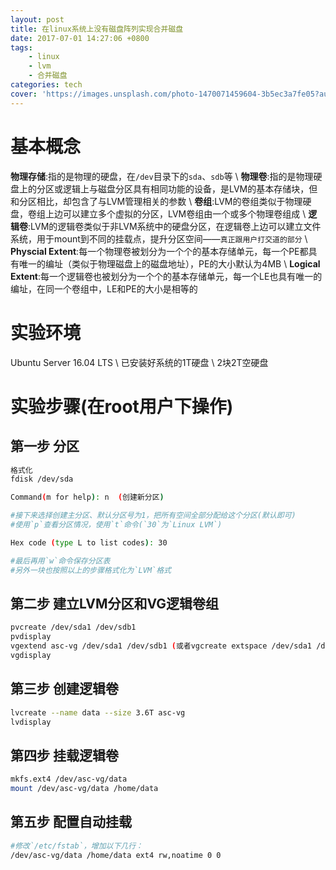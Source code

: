 ```yaml
---
layout: post
title: 在linux系统上没有磁盘阵列实现合并磁盘
date: 2017-07-01 14:27:06 +0800
tags:
    - linux
    - lvm
    - 合并磁盘
categories: tech
cover: 'https://images.unsplash.com/photo-1470071459604-3b5ec3a7fe05?auto=format&fit=crop&w=1680&q=80'
---
```


# 基本概念

**物理存储**:指的是物理的硬盘，在`/dev`目录下的`sda`、`sdb`等 \\
**物理卷**:指的是物理硬盘上的分区或逻辑上与磁盘分区具有相同功能的设备，是LVM的基本存储块，但和分区相比，却包含了与LVM管理相关的参数 \\
**卷组**:LVM的卷组类似于物理硬盘，卷组上边可以建立多个虚拟的分区，LVM卷组由一个或多个物理卷组成 \\
**逻辑卷**:LVM的逻辑卷类似于非LVM系统中的硬盘分区，在逻辑卷上边可以建立文件系统，用于mount到不同的挂载点，提升分区空间——`真正跟用户打交道的部分` \\
**Physcial Extent**:每一个物理卷被划分为一个个的基本存储单元，每一个PE都具有唯一的编址（类似于物理磁盘上的磁盘地址），PE的大小默认为4MB \\
**Logical Extent**:每一个逻辑卷也被划分为一个个的基本存储单元，每一个LE也具有唯一的编址，在同一个卷组中，LE和PE的大小是相等的

# 实验环境

Ubuntu Server 16.04 LTS  \\
已安装好系统的1T硬盘 \\
2块2T空硬盘

# 实验步骤(在root用户下操作)

## 第一步 分区

```bash
格式化
fdisk /dev/sda

Command(m for help): n  (创建新分区)

#接下来选择创建主分区、默认分区号为1，把所有空间全部分配给这个分区(默认即可)
#使用`p`查看分区情况，使用`t`命令(`30`为`Linux LVM`)

Hex code (type L to list codes): 30

#最后再用`w`命令保存分区表
#另外一块也按照以上的步骤格式化为`LVM`格式
```

## 第二步 建立LVM分区和VG逻辑卷组

```bash
pvcreate /dev/sda1 /dev/sdb1
pvdisplay
vgextend asc-vg /dev/sda1 /dev/sdb1 (或者vgcreate extspace /dev/sda1 /dev/sdb1)
vgdisplay
```

## 第三步 创建逻辑卷

```bash
lvcreate --name data --size 3.6T asc-vg
lvdisplay
```

## 第四步 挂载逻辑卷

```bash
mkfs.ext4 /dev/asc-vg/data 
mount /dev/asc-vg/data /home/data
```

## 第五步 配置自动挂载

```bash
#修改`/etc/fstab`，增加以下几行：
/dev/asc-vg/data /home/data ext4 rw,noatime 0 0
```